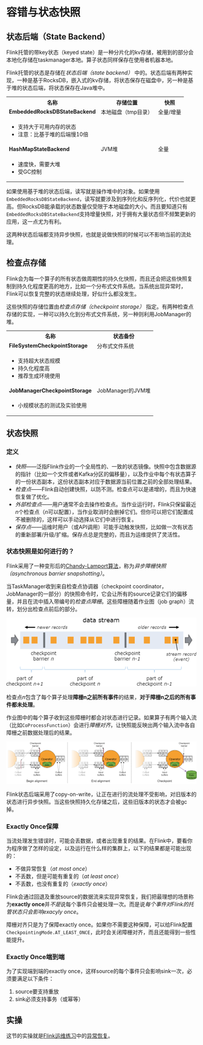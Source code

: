 # 容错与状态快照

## 状态后端（State Backend）

Flink托管的带key状态（keyed state）是一种分片化的kv存储，被用到的部分会本地化存储在taskmanager本地。算子状态同样保存在使用者机器本地。

Flink托管的状态是存储在*状态后端（state backend）* 中的。状态后端有两种实现，一种是基于RocksDB，嵌入式的kv存储，将状态保存在磁盘中，另一种是基于堆的状态后端，将状态保存在Java堆中。

<table>
<tr><th>名称</th><th>存储位置</th><th>快照</th></tr>
<tr><td><b>EmbeddedRocksDBStateBackend</b></td><td>本地磁盘（tmp目录）</td><td>全量/增量</td></tr>
<tr><td colspan="3"><ul><li>支持大于可用内存的状态</li><li>注意：比基于堆的后端慢10倍</li></ul>
</td></tr>
<tr><td><b>HashMapStateBackend</b></td><td>JVM堆</td><td>全量</td></tr>
<tr><td colspan="3"><ul><li>速度快，需要大堆</li><li>受GC控制</li></ul>
</td></tr>
</table>

如果使用基于堆的状态后端，读写就是操作堆中的对象。如果使用`EmbeddedRocksDBStateBackend`，读写就要涉及到序列化和反序列化，代价也就更高。但RocksDB能承载的状态数量仅受限于本地磁盘的大小。而且要知道只有`EmbeddedRocksDBStateBackend`支持增量快照，对于拥有大量状态但不频繁更新的应用，这一点尤为有利。

这两种状态后端都支持异步快照，也就是说做快照的时候可以不影响当前的流处理。

## 检查点存储

Flink会为每一个算子的所有状态做周期性的持久化快照，而且还会把这些快照复制到持久化程度更高的地方，比如一个分布式文件系统。当系统出现异常时，Flink可以恢复完整的状态继续处理，好似什么都没发生。

这些快照的存储位置由*检查点存储（checkpoint storage）* 指定。有两种检查点存储的实现，一种可以持久化到分布式文件系统，另一种则利用JobManager的堆。

<table>
<tr><th>名称</th><th>状态备份</th></tr>
<tr><td><b>FileSystemCheckpointStorage</b></td><td>分布式文件系统</td></tr>
<tr><td colspan="2"><ul><li>支持超大状态规模</li><li>持久化程度高</li><li>推荐生成环境使用</li></ul>
</td></tr>
<tr><td><b>JobManagerCheckpointStorage</b></td><td>JobManager的JVM堆</td></tr>
<tr><td colspan="2"><ul><li>小规模状态的测试及实验使用</li></ul>
</td></tr>
</table>

## 状态快照

### 定义

- *快照*——泛指Flink作业的一个全局性的、一致的状态镜像。快照中包含数据源的指针（比如一个文件或者Kafka分区的偏移量），以及作业中每个有状态算子的一份状态副本，这份状态副本对应于数据源当前位置之前的全部处理结果。
- *检查点*——Flink自动创建快照，以防不测。检查点可以是递增的，而且为快速恢复做了优化。
- *外部检查点*——用户通常不会去操作检查点。当作业运行时，Flink只保留最近*n*个检查点（*n*可以配置），当作业取消时会删掉它们。但你可以把它们配置成不被删除的，这样可以手动选择从它们中进行恢复。
- *保存点*——运维时用户（或API调用）可能手动触发快照，比如做一次有状态的重新部署/升级/扩缩。保存点总是完整的，而且为运维提供了灵活性。

### 状态快照是如何进行的？

Flink采用了一种变形后的[Chandy-Lamport算法](https://en.wikipedia.org/wiki/Chandy-Lamport_algorithm)，称为*异步障栅快照（asynchronous barrier snapshotting）*。

当TaskManager收到来自检查点协调器（checkpoint coordinator，JobManager的一部分）的快照命令时，它会让所有的source记录它们的偏移量，并且在流中插入带编号的*检查点障栅*。这些障栅随着作业图（job graph）流转，划分出检查点前后的部分。

![02学习Flink-06容错-01.png](img/02学习Flink-06容错-01.png)

检查点*n*包含了每个算子处理**障栅n之前所有事件**的结果，**对于障栅n之后的所有事件都未处理**。

作业图中的每个算子收到这些障栅时都会对状态进行记录。如果算子有两个输入流（比如`CoProcessFunction`）会进行*障栅对齐*，让快照能反映出两个输入流中各自障栅之前数据处理后的结果。

![02学习Flink-06容错-02.png](img/02学习Flink-06容错-02.png)

Flink状态后端采用了copy-on-write，让正在进行的流处理不受影响，对旧版本的状态进行异步快照。当这些快照持久化存储之后，这些旧版本的状态才会被gc掉。

### Exactly Once保障

当流处理发生错误时，可能会丢数据，或者出现重复的结果。在Flink中，要看你为程序做了怎样的设定，以及运行在什么样的集群上，以下的结果都是可能出现的：

- 不做异常恢复（*at most once*）
- 不丢数，但是可能有重复的（*at least once*）
- 不丢数，也没有重复的（*exactly once*）

Flink会通过回退及重放source的数据流来实现异常恢复，我们把最理想的场景称为**exactly once**并*不是*说每个事件只会被处理一次。而是说*每个事件对Flink的托管状态只会影响exacyly once*。

障栅对齐只是为了保障exactly once。如果你不需要这种保障，可以给Flink配置`CheckpointingMode.AT_LEAST_ONCE`，此时会关闭障栅对齐，而且还能得到一些性能提升。

### Exactly Once端到端

为了实现端到端的exactly once，这样source的每个事件只会影响sink一次，必须要满足以下条件：

1. source要支持重放
2. sink必须支持事务（或幂等）

## 实操

这节的实操就是[Flink运维练习](../01尝试一下/04Flink运维练习.md)中的[异常恢复](../01尝试一下/04Flink运维练习.md#异常恢复)。